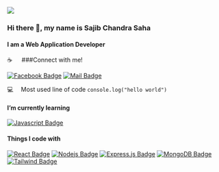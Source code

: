 ![](https://scontent.fcgp28-1.fna.fbcdn.net/v/t39.30808-6/366298875_1730795680668166_9039635730038117139_n.jpg?stp=dst-jpg_s960x960&_nc_cat=104&ccb=1-7&_nc_sid=5f2048&_nc_ohc=prYKOnKpMFUAX-SgdS-&_nc_ht=scontent.fcgp28-1.fna&oh=00_AfDfAdOVUIm5nPdV1Z-axXxuVlG7vLpLS46MOwJb83i65A&oe=65657566)


### Hi there 👋, my name is Sajib Chandra Saha
#### I am a Web Application Developer

:coffee: &emsp; ###Connect with me!

[![Facebook Badge](https://img.shields.io/badge/Facebook-1877F2?style=for-the-badge&logo=facebook&logoColor=white)](https://www.facebook.com/sojib.saha.942145/)  [![Mail Badge](https://img.shields.io/badge/Gmail-D14836?style=for-the-badge&logo=gmail&logoColor=white)](mailto:sahasojib0155@gmail.com)


:computer: &emsp;Most used line of code `console.log("hello world")` <br/>
 #### I’m currently learning
 [![Javascript Badge](https://img.shields.io/badge/-Javascript-F0DB4F?style=for-the-badge&labelColor=black&logo=javascript&logoColor=F0DB4F)](#)

#### Things I code with

 [![React Badge](https://img.shields.io/badge/-React-61DBFB?style=for-the-badge&labelColor=black&logo=react&logoColor=61DBFB)](#)  [![Nodejs Badge](https://img.shields.io/badge/-Nodejs-3C873A?style=for-the-badge&labelColor=black&logo=node.js&logoColor=3C873A)](#) [![Express.js Badge](https://img.shields.io/badge/Express.js-000000?style=for-the-badge&logo=express&logoColor=white)](#) [![MongoDB Badge](https://img.shields.io/badge/MongoDB-4EA94B?style=for-the-badge&logo=mongodb&logoColor=white)](#)  [![Tailwind Badge](https://img.shields.io/badge/Tailwind%20CSS-092749?style=for-the-badge&logo=tailwindcss&logoColor=06B6D4&labelColor=000000)](#) 








